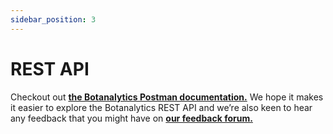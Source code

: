 ```yaml
---
sidebar_position: 3
---
```


# REST API

Checkout out **[the Botanalytics Postman documentation.](https://www.postman.com/botanalytics/workspace/official-botanalytics-workspace/documentation/23965665-167c8511-a61f-4ceb-88bf-bedfbf10d226?entity=&branch=&version=)** We hope it makes it easier to explore the Botanalytics REST API and we’re also keen to hear any feedback that you might have on **[our feedback forum.](https://feedback.beta.botanalytics.co/)**

